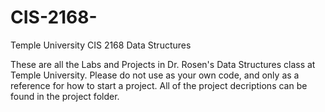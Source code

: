 # CIS-2168-
Temple University CIS 2168 Data Structures

These are all the Labs and Projects in Dr. Rosen's Data Structures class at Temple University. 
Please do not use as your own code, and only as a reference for how to start a project.
All of the project decriptions can be found in the project folder.
